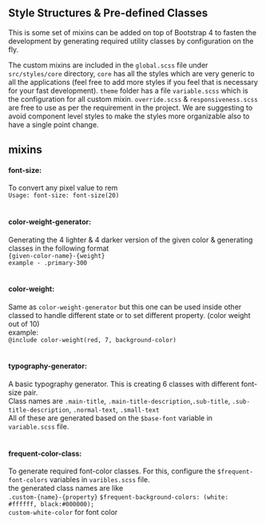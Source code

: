 
## Style Structures & Pre-defined Classes

This is some set of mixins can be added on top of Bootstrap 4 to fasten the development by generating required utility classes by configuration on the fly.

The custom mixins are included in the `global.scss` file under `src/styles/core` directory, `core` has all the styles which are very generic to all the applications (feel free to add more styles if you feel that is necessary for your fast development). `theme` folder has a file `variable.scss` which is the configuration for all custom mixin.
`override.scss` & `responsiveness.scss` are free to use as per the requirement in the project.
We are suggesting to avoid component level styles to make the styles more organizable also to have a single point change.

## mixins
#### font-size:
To convert any pixel value to rem <br>
`Usage: font-size: font-size(20)` 
<br>
<br>
#### color-weight-generator:
Generating the 4 lighter & 4 darker version of the given color & generating classes in the following format<br>
`{given-color-name}-{weight}`<br>
`example - .primary-300`
<br>
<br>

#### color-weight:
Same as `color-weight-generator` but this one can be used inside other classed to handle different state or to set different property. (color weight out of 10)<br>
example: <br>
`@include color-weight(red, 7, background-color)`
<br>
<br>

#### typography-generator:
A basic typography generator. This is creating 6 classes with different font-size pair.<br>
Class names are `.main-title`, `.main-title-description`,`.sub-title`, `.sub-title-description`, `.normal-text`, `.small-text` <br>
All of these are generated based on the `$base-font` variable in `variable.scss` file.
<br>
<br>

#### frequent-color-class:
To generate required font-color classes. For this, configure the `$frequent-font-colors` variables in `varibles.scss` file.<br>
the generated class names are like <br>
`.custom-{name}-{property}`
`$frequent-background-colors: (white: #ffffff, black:#000000);`<br>
`custom-white-color` for font color
<br>
<br>
